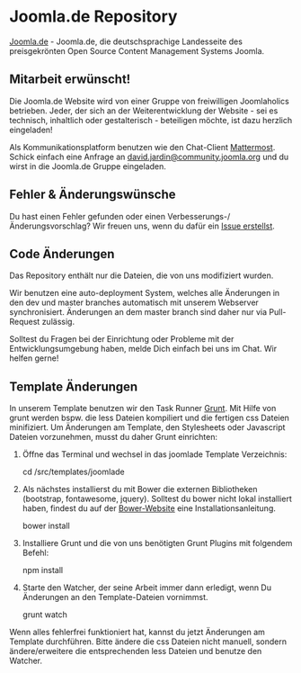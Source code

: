 # Joomla.de Repository

[Joomla.de](https://joomla.de) - Joomla.de, die deutschsprachige Landesseite des preisgekrönten Open Source Content Management Systems Joomla.

## Mitarbeit erwünscht!

Die Joomla.de Website wird von einer Gruppe von freiwilligen Joomlaholics betrieben. Jeder, der sich an der Weiterentwicklung der Website - sei es technisch, inhaltlich oder gestalterisch - beteiligen möchte, ist dazu herzlich eingeladen!

Als Kommunikationsplatform benutzen wie den Chat-Client [Mattermost](https://www.joomla.de/community/mattermost). Schick einfach eine Anfrage an <david.jardin@community.joomla.org> und du wirst in die Joomla.de Gruppe eingeladen.

## Fehler & Änderungswünsche

Du hast einen Fehler gefunden oder einen Verbesserungs-/Änderungsvorschlag? Wir freuen uns, wenn du dafür ein [Issue erstellst](https://github.com/JandBeyond/joomlade/issues/new).

## Code Änderungen

Das Repository enthält nur die Dateien, die von uns modifiziert wurden. 

Wir benutzen eine auto-deployment System, welches alle Änderungen in den dev und master branches automatisch mit unserem Webserver synchronisiert. Änderungen an dem master branch sind daher nur via Pull-Request zulässig. 

Solltest du Fragen bei der Einrichtung oder Probleme mit der Entwicklungsumgebung haben, melde Dich einfach bei uns im Chat. Wir helfen gerne!

## Template Änderungen

In unserem Template benutzen wir den Task Runner [Grunt](https://gruntjs.com/). Mit Hilfe von grunt werden bspw. die less Dateien kompiliert und die fertigen css Dateien minifiziert.
Um Änderungen am Template, den Stylesheets oder Javascript Dateien vorzunehmen, musst du daher Grunt einrichten:

1) Öffne das Terminal und wechsel in das joomlade Template Verzeichnis:

	cd /src/templates/joomlade

2) Als nächstes installierst du mit Bower die externen Bibliotheken (bootstrap, fontawesome, jquery). Solltest du bower nicht lokal installiert haben, findest du auf der [Bower-Website](https://bower.io/) eine Installationsanleitung.

	bower install

3) Installiere Grunt und die von uns benötigten Grunt Plugins mit folgendem Befehl: 

	npm install
	
4) Starte den Watcher, der seine Arbeit immer dann erledigt, wenn Du Änderungen an den Template-Dateien vornimmst.	

	grunt watch
	
Wenn alles fehlerfrei funktioniert hat, kannst du jetzt Änderungen am Template durchführen. Bitte ändere die css Dateien nicht manuell, sondern ändere/erweitere die entsprechenden less Dateien und benutze den Watcher.


